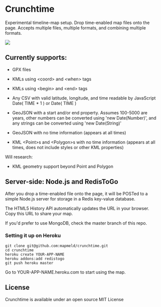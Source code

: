 # Crunchtime

Experimental timeline-map setup. Drop time-enabled map files onto the page. Accepts multiple files, multiple formats, and combining multiple formats.

<img src="https://raw.github.com/mapmeld/crunchtime/master/howcrunchtimeworks.png"/>

## Currently supports:

* GPX files

* KMLs using &lt;coord&gt; and &lt;when&gt; tags

* KMLs using &lt;begin&gt; and &lt;end&gt; tags

* Any CSV with valid latitude, longitude, and time readable by JavaScript Date( TIME * 1 ) or Date( TIME )

* GeoJSON with a start and/or end property. Assumes 100-5000 are years, other numbers can be converted using 'new Date(Number)', and any strings can be converted using 'new Date(String)'

* GeoJSON with no time information (appears at all times)

* KML &lt;Point&gt;s and &lt;Polygon&gt;s with no time information (appears at all times, does not include styles or other KML properties)

Will research:

* KML geometry support beyond Point and Polygon

## Server-side: Node.js and RedisToGo

After you drop a time-enabled file onto the page, it will be POSTed to a simple Node.js server for storage in a Redis key-value database.

The HTML5 History API automatically updates the URL in your browser. Copy this URL to share your map.

If you'd prefer to use MongoDB, check the master branch of this repo.

### Setting it up on Heroku

    git clone git@github.com:mapmeld/crunchtime.git
    cd crunchtime
    heroku create YOUR-APP-NAME
    heroku addons:add redistogo
    git push heroku master

Go to YOUR-APP-NAME.heroku.com to start using the map.

## License

Crunchtime is available under an open source MIT License